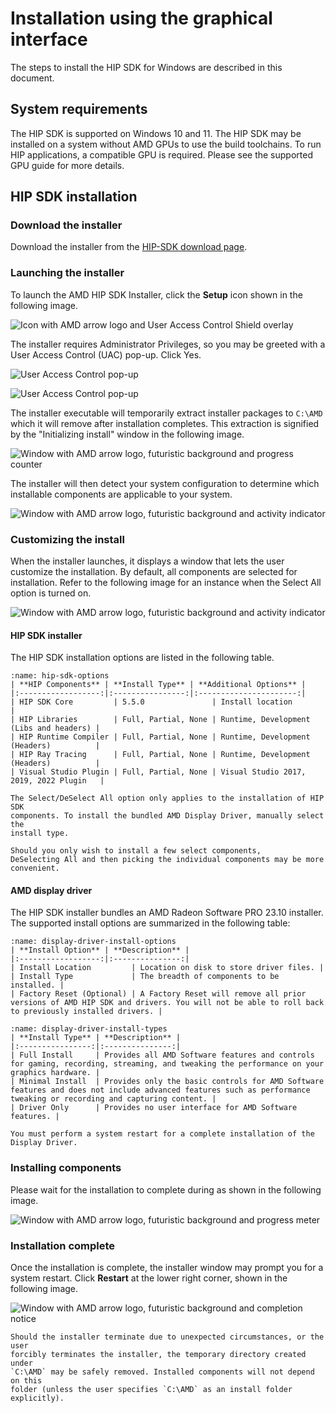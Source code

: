 # Installation using the graphical interface

The steps to install the HIP SDK for Windows are described in this document.

## System requirements

The HIP SDK is supported on Windows 10 and 11. The HIP SDK may be installed on a
system without AMD GPUs to use the build toolchains. To run HIP applications, a
compatible GPU is required. Please see the supported GPU guide for more details.

## HIP SDK installation

### Download the installer

Download the installer from the
[HIP-SDK download page](https://www.amd.com/en/developer/rocm-hub/hip-sdk.html).

### Launching the installer

To launch the AMD HIP SDK Installer, click the **Setup** icon shown in the following image.

![Icon with AMD arrow logo and User Access Control Shield overlay](../../../../data/tutorials/install/windows/000-setup-icon.png "Setup Icon")

The installer requires Administrator Privileges, so you may be greeted with a
User Access Control (UAC) pop-up. Click Yes.

![User Access Control pop-up](../../../../data/tutorials/install/windows/001-uac-dark.png "User Access Control pop-up")

![User Access Control pop-up](../../../../data/tutorials/install/windows/001-uac-light.png "User Access Control pop-up")

The installer executable will temporarily extract installer packages to `C:\AMD`
which it will remove after installation completes. This extraction is signified
by the "Initializing install" window in the following image.

![Window with AMD arrow logo, futuristic background and progress counter](../../../../data/tutorials/install/windows/002-initializing.png "Installer initialization window")

The installer will then detect your system configuration to determine which installable components
are applicable to your system.

![Window with AMD arrow logo, futuristic background and activity indicator](../../../../data/tutorials/install/windows/003-detecting-system-config.png "Installer initialization window")

### Customizing the install

When the installer launches, it displays a window that lets the user customize
the installation. By default, all components are selected for installation.
Refer to the following image for an instance when the Select All option
is turned on.

![Window with AMD arrow logo, futuristic background and activity indicator](../../../../data/tutorials/install/windows/004-installer-window.png "Installer initialization window")

#### HIP SDK installer

The HIP SDK installation options are listed in the following table.

```{table} HIP SDK Components for Installation
:name: hip-sdk-options
| **HIP Components** | **Install Type** | **Additional Options** |
|:------------------:|:----------------:|:----------------------:|
| HIP SDK Core         | 5.5.0               | Install location                        |
| HIP Libraries        | Full, Partial, None | Runtime, Development (Libs and headers) |
| HIP Runtime Compiler | Full, Partial, None | Runtime, Development (Headers)          |
| HIP Ray Tracing      | Full, Partial, None | Runtime, Development (Headers)          |
| Visual Studio Plugin | Full, Partial, None | Visual Studio 2017, 2019, 2022 Plugin   |
```

```{note}
The Select/DeSelect All option only applies to the installation of HIP SDK
components. To install the bundled AMD Display Driver, manually select the
install type.
```

```{tip}
Should you only wish to install a few select components,
DeSelecting All and then picking the individual components may be more
convenient.
```

#### AMD display driver

The HIP SDK installer bundles an AMD Radeon Software PRO 23.10 installer. The
supported install options are summarized in the following table:

```{table} AMD Display Driver Install Options
:name: display-driver-install-options
| **Install Option** | **Description** |
|:------------------:|:---------------:|
| Install Location         | Location on disk to store driver files. |
| Install Type             | The breadth of components to be installed. |
| Factory Reset (Optional) | A Factory Reset will remove all prior versions of AMD HIP SDK and drivers. You will not be able to roll back to previously installed drivers. |
```

```{table} AMD Display Driver Install Types
:name: display-driver-install-types
| **Install Type** | **Description** |
|:----------------:|:---------------:|
| Full Install     | Provides all AMD Software features and controls for gaming, recording, streaming, and tweaking the performance on your graphics hardware. |
| Minimal Install  | Provides only the basic controls for AMD Software features and does not include advanced features such as performance tweaking or recording and capturing content. |
| Driver Only      | Provides no user interface for AMD Software features. |
```

```{note}
You must perform a system restart for a complete installation of the
Display Driver.
```

### Installing components

Please wait for the installation to complete during as shown in the following image.

![Window with AMD arrow logo, futuristic background and progress meter](../../../../data/tutorials/install/windows/012-install-progress.png "Installation progress")

### Installation complete

Once the installation is complete, the installer window may prompt you for a
system restart. Click **Restart** at the lower right corner, shown in the following image.

![Window with AMD arrow logo, futuristic background and completion notice](../../../../data/tutorials/install/windows/013-install-complete.png "Installation complete")

```{error}
Should the installer terminate due to unexpected circumstances, or the user
forcibly terminates the installer, the temporary directory created under
`C:\AMD` may be safely removed. Installed components will not depend on this
folder (unless the user specifies `C:\AMD` as an install folder explicitly).
```

